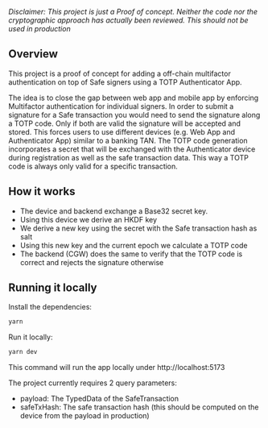 _Disclaimer: This project is just a Proof of concept. Neither the code nor the cryptographic approach has actually been reviewed. This should not be used in production_

## Overview

This project is a proof of concept for adding a off-chain multifactor authentication on top of Safe signers using a TOTP Authenticator App.

The idea is to close the gap between web app and mobile app by enforcing Multifactor authentication for individual signers.
In order to submit a signature for a Safe transaction you would need to send the signature along a TOTP code. Only if both are valid the signature will be accepted and stored.
This forces users to use different devices (e.g. Web App and Authenticator App) similar to a banking TAN. The TOTP code generation incorporates a secret that will be exchanged with the Authenticator device during registration as well as the safe transaction data. This way a TOTP code is always only valid for a specific transaction.

## How it works

- The device and backend exchange a Base32 secret key.
- Using this device we derive an HKDF key
- We derive a new key using the secret with the Safe transaction hash as salt
- Using this new key and the current epoch we calculate a TOTP code
- The backend (CGW) does the same to verify that the TOTP code is correct and rejects the signature otherwise

## Running it locally

Install the dependencies:

```bash
yarn
```

Run it locally:

```bash
yarn dev

```

This command will run the app locally under http://localhost:5173

The project currently requires 2 query parameters:

- payload: The TypedData of the SafeTransaction
- safeTxHash: The safe transaction hash (this should be computed on the device from the payload in production)

